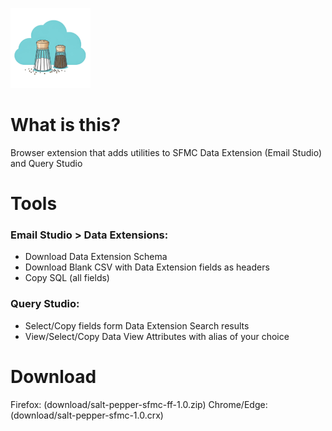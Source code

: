 ![Salt&Pepper for SFMC](images/sp-icon-128.png)
# What is this?
Browser extension that adds utilities to SFMC Data Extension (Email Studio) and Query Studio

# Tools
### Email Studio > Data Extensions: 
- Download Data Extension Schema
- Download Blank CSV with Data Extension fields as headers
- Copy SQL (all fields)

### Query Studio: 
- Select/Copy fields form Data Extension Search results
- View/Select/Copy Data View Attributes with alias of your choice

# Download
Firefox: (download/salt-pepper-sfmc-ff-1.0.zip)
Chrome/Edge: (download/salt-pepper-sfmc-1.0.crx)